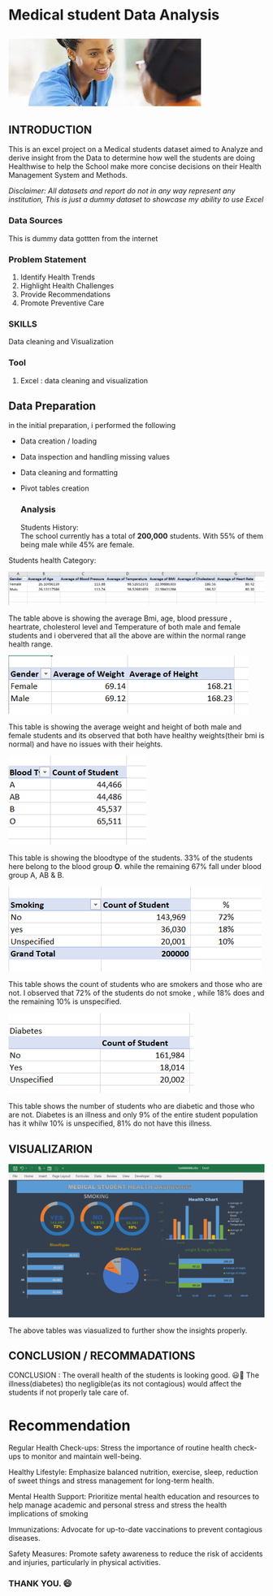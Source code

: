 # Medical student Data Analysis

![](download.jpeg)
---

## INTRODUCTION

This is an excel project on a Medical students dataset aimed to Analyze and derive insight from the Data to determine how well the students are doing Healthwise to help the School make more concise decisions on their Health Management System and Methods.

_Disclaimer: All datasets and report do not in any way represent any institution, This is just a dummy dataset to showcase my ability to use Excel_

### Data Sources

This is  dummy data gottten from the internet

### Problem Statement

1. Identify Health Trends
2. Highlight Health Challenges 
3. Provide Recommendations
4. Promote Preventive Care

### SKILLS

Data cleaning and Visualization

### Tool

1. Excel : data cleaning and visualization

## Data Preparation

in the initial preparation, i performed the following

- Data creation / loading
- Data inspection and handling missing values
- Data cleaning and formatting
- Pivot tables creation

  ### Analysis

  Students History:  
  The school currently has a total of **200,000** students.
  With 55% of them being male while 45% are female.
  
 Students health Category:

 ![](first_pivot.png)

The table above is showing the average Bmi, age, blood pressure , heartrate, cholesterol level and Temperature of both male and female students and i obervered that all the above are within the normal range health range.

![](2nd_pivot.png)

This table is showing the average weight and height of both male and female students and its observed that both have healthy weights(their bmi is normal) and have no issues with their heights.

![](3rd_pivot.png)

This table is showing the bloodtype of the students.
33% of the students here belong to the blood group **O**.
while the remaining 67% fall under blood group A, AB & B.

![](4th_pivot.png)

This table shows the count of students who are smokers and those who are not.
I observed that 72% of the students do not smoke , while 18% does and the remaining 10% is unspecified.

![](5th_pivot.png)

This table shows the number of students who are diabetic and those who are not. 
Diabetes is an illness and only 9% of the entire student population has it whilw 10% is unspecified, 81% do not have this illness.

## VISUALIZARION

![](Daaboard_MD.png)

The above tables was viasualized to further show the insights properly.

## CONCLUSION / RECOMMADATIONS

CONCLUSION :
The overall health of the students is looking good. 😃💃
The illness(diabetes) tho negligible(as its not contagious) would affect the students if not properly tale care of.

# Recommendation

Regular Health Check-ups: Stress the importance of routine health check-ups to monitor and maintain well-being.

Healthy Lifestyle: Emphasize balanced nutrition, exercise, sleep, reduction of sweet things and stress management for long-term health.

Mental Health Support: Prioritize mental health education and resources to help manage academic and personal stress and stress the health implications of smoking 

Immunizations: Advocate for up-to-date vaccinations to prevent contagious diseases.

Safety Measures: Promote safety awareness to reduce the risk of accidents and injuries, particularly in physical activities.

### THANK YOU. 😄












  
